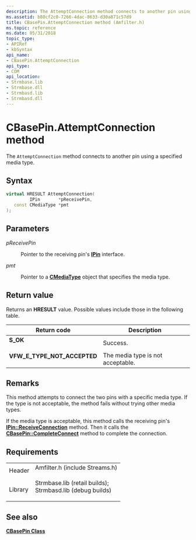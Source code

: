 ```yaml
---
description: The AttemptConnection method connects to another pin using a specified media type.
ms.assetid: b80cf2c0-7266-4dac-8633-d30a871c57d9
title: CBasePin.AttemptConnection method (Amfilter.h)
ms.topic: reference
ms.date: 05/31/2018
topic_type: 
- APIRef
- kbSyntax
api_name: 
- CBasePin.AttemptConnection
api_type: 
- COM
api_location: 
- Strmbase.lib
- Strmbase.dll
- Strmbasd.lib
- Strmbasd.dll
---
```


# CBasePin.AttemptConnection method

The `AttemptConnection` method connects to another pin using a specified media type.

## Syntax


```C++
virtual HRESULT AttemptConnection(
         IPin       *pReceivePin,
   const CMediaType *pmt
);
```



## Parameters

<dl> <dt>

*pReceivePin* 
</dt> <dd>

Pointer to the receiving pin's [**IPin**](/windows/desktop/api/Strmif/nn-strmif-ipin) interface.

</dd> <dt>

*pmt* 
</dt> <dd>

Pointer to a [**CMediaType**](cmediatype.md) object that specifies the media type.

</dd> </dl>

## Return value

Returns an **HRESULT** value. Possible values include those in the following table.



| Return code                                                                                                | Description                                  |
|------------------------------------------------------------------------------------------------------------|----------------------------------------------|
| <dl> <dt>**S\_OK**</dt> </dl>                       | Success.<br/>                          |
| <dl> <dt>**VFW\_E\_TYPE\_NOT\_ACCEPTED**</dt> </dl> | The media type is not acceptable.<br/> |



 

## Remarks

This method attempts to connect the two pins with a specific media type. If the type is not acceptable, the method fails without trying other media types.

If the media type is acceptable, this method calls the receiving pin's [**IPin::ReceiveConnection**](/windows/desktop/api/Strmif/nf-strmif-ipin-receiveconnection) method. Then it calls the [**CBasePin::CompleteConnect**](cbasepin-completeconnect.md) method to complete the connection.

## Requirements



|                    |                                                                                                                                                                                            |
|--------------------|--------------------------------------------------------------------------------------------------------------------------------------------------------------------------------------------|
| Header<br/>  | <dl> <dt>Amfilter.h (include Streams.h)</dt> </dl>                                                                                  |
| Library<br/> | <dl> <dt>Strmbase.lib (retail builds); </dt> <dt>Strmbasd.lib (debug builds)</dt> </dl> |



## See also

<dl> <dt>

[**CBasePin Class**](cbasepin.md)
</dt> </dl>

 

 




